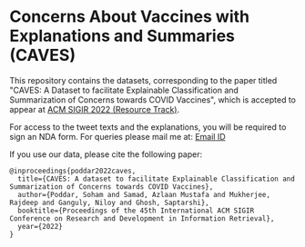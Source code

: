 # Concerns About Vaccines with Explanations and Summaries (CAVES)

This repository contains the datasets, corresponding to the paper titled "CAVES: A Dataset to facilitate Explainable Classification and Summarization of Concerns towards COVID Vaccines", which is accepted to appear at [ACM SIGIR 2022 (Resource Track)](https://sigir.org/sigir2022/program/accepted/ "SIGIR2022"). 

For access to the tweet texts and the explanations, you will be required to sign an NDA form.
For queries please mail me at: [Email ID](mailto:sohampoddar@kgpian.iitkgp.ac.in) 


If you use our data, please cite the following paper:
```
@inproceedings{poddar2022caves,
  title={CAVES: A dataset to facilitate Explainable Classification and Summarization of Concerns towards COVID Vaccines},
  author={Poddar, Soham and Samad, Azlaan Mustafa and Mukherjee, Rajdeep and Ganguly, Niloy and Ghosh, Saptarshi},
  booktitle={Proceedings of the 45th International ACM SIGIR Conference on Research and Development in Information Retrieval},
  year={2022}
}
```
